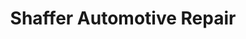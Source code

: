 ---
title: "Shaffer Automotive Repair"
url: /gilbert/shaffer-automotive-repair/
shop: car repair
---